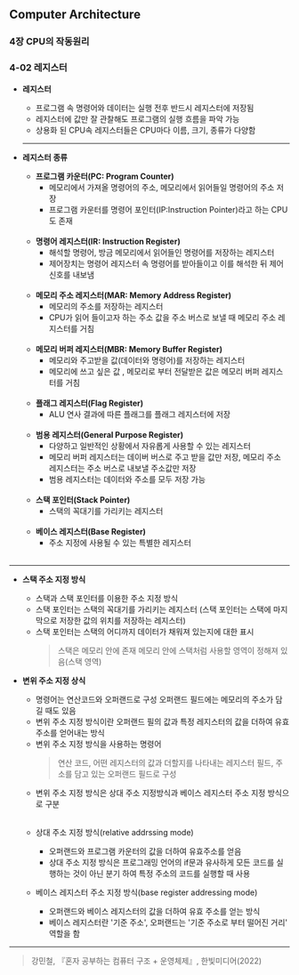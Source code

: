 ## Computer Architecture

### 4장 CPU의 작동원리   

### 4-02 레지스터    
- **레지스터**
  - 프로그램 속 명령어와 데이터는 실행 전후 반드시 레지스터에 저장됨
  - 레지스터에 값만 잘 관찰해도 프로그램의 실행 흐름을 파악 가능
  - 상용화 된 CPU속 레지스터들은 CPU마다 이름, 크기, 종류가 다양함 
  ***
- **레지스터 종류**
  - **프로그램 카운터(PC: Program Counter)**
    - 메모리에서 가져올 명령어의 주소, 메모리에서 읽어들일 명령어의 주소 저장
    - 프로그램 카운터를 명령어 포인터(IP:Instruction Pointer)라고 하는 CPU도 존재  
  <br>
  
  - **명령어 레지스터(IR: Instruction Register)**
    - 해석할 명령어, 방금 메모리에서 읽어들인 명령어를 저장하는 레지스터
    - 제어장치는 명령어 레지스터 속 명령어를 받아들이고 이를 해석한 뒤 제어신호를 내보냄   
  <br>

  - **메모리 주소 레지스터(MAR: Memory Address Register)**
    - 메모리의 주소를 저장하는 레지스터
    - CPU가 읽어 들이고자 하는 주소 값을 주소 버스로 보낼 때 메모리 주소 레지스터를 거침  
  <br>

  - **메모리 버퍼 레지스터(MBR: Memory Buffer Register)**
    - 메모리와 주고받을 값(데이터와 명령어)를 저장하는 레지스터
    - 메모리에 쓰고 싶은 값 , 메모리로 부터 전달받은 값은 메모리 버퍼 레지스터를 거침  
  <br>

  - **플래그 레지스터(Flag Register)**
    - ALU 연사 결과에 따른 플래그를 플래그 레지스터에 저장  
  <br>

  - **범용 레지스터(General Purpose Register)**
    - 다양하고 일반적인 상황에서 자유롭게 사용할 수 있는 레지스터
    - 메모리 버퍼 레지스터는 데이버 버스로 주고 받을 값만 저장, 메모리 주소 레지스터는 주소 버스로 내보낼 주소값만 저장
    - 범용 레지스터는 데이터와 주소를 모두 저장 가능
  <br>

  - **스택 포인터(Stack Pointer)**
    - 스택의 꼭대기를 가리키는 레지스터 
  <br>
  
  - **베이스 레지스터(Base Register)**
    - 주소 지정에 사용될 수 있는 특별한 레지스터
  <br> 
    
***
- **스택 주소 지정 방식**
  - 스택과 스택 포인터를 이용한 주소 지정 방식
  - 스택 포인터는 스택의 꼭대기를 가리키는 레지스터 (스택 포인터는 스택에 마지막으로 저장한 값의 위치를 저장하는 레지스터)
  - 스택 포인터는 스택의 어디까지 데이터가 채워져 있는지에 대한 표시
    > 스택은 메모리 안에 존재 메모리 안에 스택처럼 사용할 영역이 정해져 있음(스택 영역)
        
- **변위 주소 지정 상식**
  - 명령어는 연산코드와 오퍼랜드로 구성 오퍼랜드 필드에는 메모리의 주소가 담길 때도 있음
  - 변위 주소 지정 방식이란 오퍼랜드 필의 값과 특정 레지스터의 값을 더하여 유효주소를 얻어내는 방식
  - 변위 주소 지정 방식을 사용하는 명령어
    > 연산 코드, 어떤 레지스터의 값과 더할지를 나타내는 레지스터 필드, 주소를 담고 있는 오퍼랜드 필드로 구성
  - 변위 주소 지정 방식은 상대 주소 지정방식과 베이스 레지스터 주소 지정 방식으로 구분
  <br>
  
  - 상대 주소 지정 방식(relative addrssing mode)
    - 오퍼랜드와 프로그램 카운터의 값을 더하여 유효주소를 얻음
    - 상대 주소 지정 방식은 프로그래밍 언어의 if문과 유사하게 모든 코드를 실행하는 것이 아닌 분기 하여 특정 주소의 코드를 실행할 때 사용
       
  - 베이스 레지스터 주소 지정 방식(base register addressing mode)
    - 오퍼랜드와 베이스 레지스터의 값을 더하여 유효 주소를 얻는 방식
    - 베이스 레지스터란 '기준 주소', 오퍼랜드는 '기준 주소로 부터 떨어진 거리' 역할을 함
    
***
> 강민철, 『혼자 공부하는 컴퓨터 구조 + 운영체제』, 한빛미디어(2022)  
  
